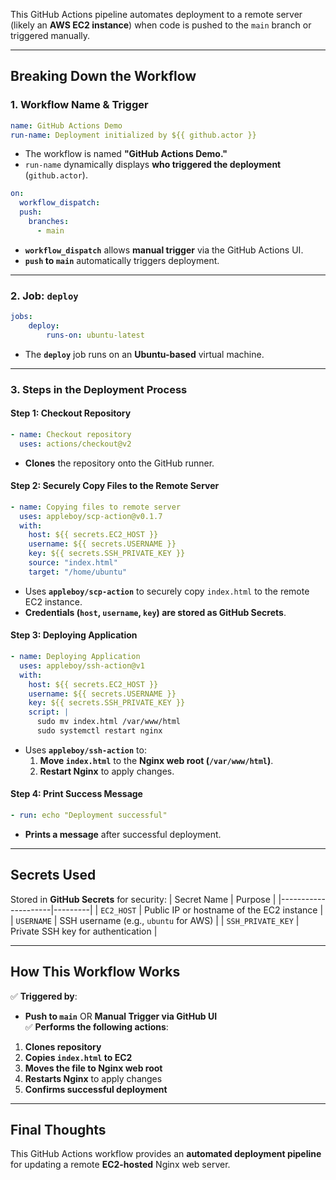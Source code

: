 This GitHub Actions pipeline automates deployment to a remote server (likely an **AWS EC2 instance**) when code is pushed to the `main` branch or triggered manually.

---

## **Breaking Down the Workflow**
### **1. Workflow Name & Trigger**
```yaml
name: GitHub Actions Demo
run-name: Deployment initialized by ${{ github.actor }}
```
- The workflow is named **"GitHub Actions Demo."**
- `run-name` dynamically displays **who triggered the deployment** (`github.actor`).

```yaml
on:
  workflow_dispatch:
  push:
    branches:
      - main
```
- **`workflow_dispatch`** allows **manual trigger** via the GitHub Actions UI.
- **`push` to `main`** automatically triggers deployment.

---

### **2. Job: `deploy`**
```yaml
jobs:
    deploy:
        runs-on: ubuntu-latest
```
- The **`deploy`** job runs on an **Ubuntu-based** virtual machine.

---

### **3. Steps in the Deployment Process**
#### **Step 1: Checkout Repository**
```yaml
- name: Checkout repository
  uses: actions/checkout@v2
```
- **Clones** the repository onto the GitHub runner.

#### **Step 2: Securely Copy Files to the Remote Server**
```yaml
- name: Copying files to remote server
  uses: appleboy/scp-action@v0.1.7
  with:
    host: ${{ secrets.EC2_HOST }}
    username: ${{ secrets.USERNAME }}
    key: ${{ secrets.SSH_PRIVATE_KEY }}
    source: "index.html"
    target: "/home/ubuntu"
```
- Uses **`appleboy/scp-action`** to securely copy `index.html` to the remote EC2 instance.
- **Credentials (`host`, `username`, `key`) are stored as GitHub Secrets**.

#### **Step 3: Deploying Application**
```yaml
- name: Deploying Application
  uses: appleboy/ssh-action@v1
  with:
    host: ${{ secrets.EC2_HOST }}
    username: ${{ secrets.USERNAME }}
    key: ${{ secrets.SSH_PRIVATE_KEY }}
    script: |
      sudo mv index.html /var/www/html
      sudo systemctl restart nginx
```
- Uses **`appleboy/ssh-action`** to:
  1. **Move `index.html`** to the **Nginx web root (`/var/www/html`)**.
  2. **Restart Nginx** to apply changes.

#### **Step 4: Print Success Message**
```yaml
- run: echo "Deployment successful"
```
- **Prints a message** after successful deployment.

---

## **Secrets Used**
Stored in **GitHub Secrets** for security:
| Secret Name         | Purpose |
|---------------------|---------|
| `EC2_HOST`         | Public IP or hostname of the EC2 instance |
| `USERNAME`         | SSH username (e.g., `ubuntu` for AWS) |
| `SSH_PRIVATE_KEY`  | Private SSH key for authentication |

---

## **How This Workflow Works**
✅ **Triggered by**:  
- **Push to `main`** OR **Manual Trigger via GitHub UI**  
✅ **Performs the following actions**:  
1. **Clones repository**  
2. **Copies `index.html` to EC2**  
3. **Moves the file to Nginx web root**  
4. **Restarts Nginx** to apply changes  
5. **Confirms successful deployment**  

---

## **Final Thoughts**
This GitHub Actions workflow provides an **automated deployment pipeline** for updating a remote **EC2-hosted** Nginx web server.

